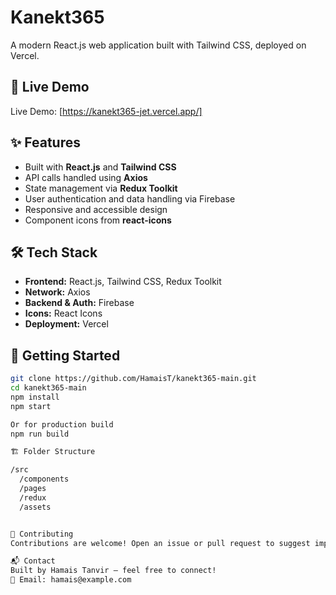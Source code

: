 # Kanekt365

A modern React.js web application built with Tailwind CSS, deployed on Vercel.

## 🚀 Live Demo

Live Demo: [https://kanekt365-jet.vercel.app/]

## ✨ Features

- Built with **React.js** and **Tailwind CSS**  
- API calls handled using **Axios**  
- State management via **Redux Toolkit**
- User authentication and data handling via Firebase
- Responsive and accessible design  
- Component icons from **react-icons**

## 🛠️ Tech Stack

- **Frontend:** React.js, Tailwind CSS, Redux Toolkit  
- **Network:** Axios  
- **Backend & Auth:** Firebase
- **Icons:** React Icons  
- **Deployment:** Vercel

## 🧰 Getting Started

```bash
git clone https://github.com/HamaisT/kanekt365-main.git
cd kanekt365-main
npm install
npm start

Or for production build
npm run build

🏗️ Folder Structure

/src
  /components
  /pages
  /redux
  /assets


🤝 Contributing
Contributions are welcome! Open an issue or pull request to suggest improvements.

📬 Contact
Built by Hamais Tanvir – feel free to connect!
📧 Email: hamais@example.com
